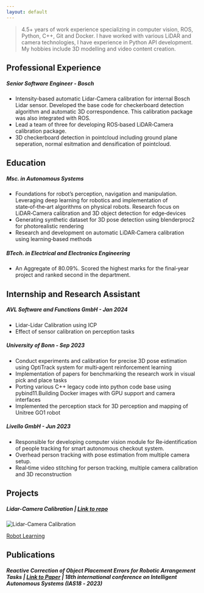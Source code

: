```yaml
---
layout: default
---
```


> 4.5+ years of work experience specializing in computer vision, ROS, Python, C++, Git and Docker. I have worked with various LiDAR and camera technologies, I have experience in Python API development. My hobbies include 3D modelling and video content creation.

## Professional Experience

##### Senior Software Engineer - Bosch

- Intensity‑based automatic Lidar‑Camera calibration for internal Bosch Lidar sensor. Developed the base code for checkerboard detection algorithm and automatic 3D correspondence. This calibration package was also integrated with ROS.
- Lead a team of three for developing ROS‑based LiDAR‑Camera calibration package.
- 3D checkerboard detection in pointcloud including ground plane seperation, normal esitmation and densification of pointcloud.

## Education

##### Msc. in Autonomous Systems

- Foundations for robot’s perception, navigation and manipulation. Leveraging deep learning for robotics and implementation of state‑of‑the‑art algorithms on physical robots. Research focus on LiDAR‑Camera calibration and 3D object detection for edge‑devices
- Generating synthetic dataset for 3D pose detection using blenderproc2 for photorealistic rendering
- Research and development on automatic LiDAR‑Camera calibration using learning‑based methods

##### BTech. in Electrical and Electronics Engineering

- An Aggregate of 80.09%. Scored the highest marks for the final‑year project and ranked second in the department.

## Internship and Research Assistant

##### AVL Software and Functions GmbH - _Jan 2024_

- Lidar-Lidar Calibration using ICP
- Effect of sensor calibration on perception tasks

##### University of Bonn - _Sep 2023_

- Conduct experiments and calibration for precise 3D pose estimation using OptiTrack system for multi‑agent reinforcement learning
- Implementation of papers for benchmarking the research work in visual pick and place tasks
- Porting various C++ legacy code into python code
  base using pybind11.Building Docker images with GPU support and camera interfaces
- Implemented the perception stack for 3D perception and mapping of Unitree GO1 robot

##### Livello GmbH - _Jun 2023_

- Responsible for developing computer vision module for Re‑identification of people tracking for smart autonomous checkout system.
- Overhead person tracking with pose estimation from multiple camera setup.
- Real‑time video stitching for person tracking, multiple camera calibration and 3D reconstruction

## Projects

##### Lidar-Camera Calibration | [Link to repo](https://github.com/Barath19/CaLiB)

![Lidar-Camera Calibration](./assets/img/projection.gif)

[Robot Learning](https://github.com/Barath19/robotlearning-2024)

## Publications

##### Reactive Correction of Object Placement Errors for Robotic Arrangement Tasks | [Link to Paper](https://arxiv.org/abs/2302.07795) | _18th international conference on Intelligent Autonomous Systems (IAS18 ‑ 2023)_
